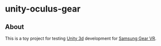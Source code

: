 # unity-oculus-gear

## About

This is a toy project for testing [Unity 3d](https://unity3d.com) development for [Samsung Gear VR](https://www.oculus.com/en-us/gear-vr/).
